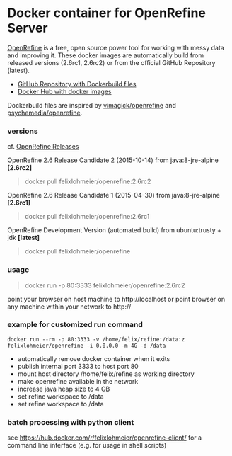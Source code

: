 # Docker container for OpenRefine Server

[OpenRefine](http://openrefine.org/) is a free, open source power tool for working with messy data and improving it. These docker images are automatically build from released versions (2.6rc1, 2.6rc2) or from the official GitHub Repository (latest).

* [GitHub Repository with Dockerbuild files](https://github.com/felixlohmeier/openrefine-docker)
* [Docker Hub with docker images](https://hub.docker.com/r/felixlohmeier/openrefine/)

Dockerbuild files are inspired by [vimagick/openrefine](https://hub.docker.com/r/vimagick/openrefine/) and [psychemedia/openrefine](https://hub.docker.com/r/psychemedia/openrefine/).

### versions
cf. [OpenRefine Releases](https://github.com/OpenRefine/OpenRefine/releases)

OpenRefine 2.6 Release Candidate 2 (2015-10-14) from java:8-jre-alpine **[2.6rc2]**
> docker pull felixlohmeier/openrefine:2.6rc2

OpenRefine 2.6 Release Candidate 1 (2015-04-30) from java:8-jre-alpine **[2.6rc1]**
> docker pull felixlohmeier/openrefine:2.6rc1

OpenRefine Development Version (automated build) from ubuntu:trusty + jdk **[latest]**
> docker pull felixlohmeier/openrefine

### usage
> docker run -p 80:3333 felixlohmeier/openrefine:2.6rc2

point your browser on host machine to http://localhost or point browser on any machine within your network to http://<ip address of host machine>

### example for customized run command

```docker run --rm -p 80:3333 -v /home/felix/refine:/data:z felixlohmeier/openrefine -i 0.0.0.0 -m 4G -d /data```

* automatically remove docker container when it exits
* publish internal port 3333 to host port 80
* mount host directory /home/felix/refine as working directory
* make openrefine available in the network
* increase java heap size to 4 GB
* set refine workspace to /data
* set refine workspace to /data

### batch processing with python client

see https://hub.docker.com/r/felixlohmeier/openrefine-client/ for a command line interface (e.g. for usage in shell scripts)

